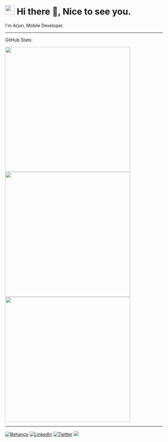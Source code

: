 <h1><img src="https://emojis.slackmojis.com/emojis/images/1531849430/4246/blob-sunglasses.gif?1531849430" width="30"/> Hi there 👋, Nice to see you.</h1>

<p> 
I'm Arjun, Mobile Developer.
<p>

---

GitHub Stats:

<img width=400 src='https://github-readme-streak-stats.herokuapp.com/?user=arjun-sasidharan&theme=dark&hide_border=true' />

<img width=400 src='https://github-readme-stats.vercel.app/api?username=arjun-sasidharan&theme=dark&hide_border=true&include_all_commits=false&count_private=true' />

<img width=400 src='https://github-readme-stats.vercel.app/api/top-langs/?username=arjun-sasidharan&theme=dark&hide_border=true&include_all_commits=false&count_private=true&layout=compact' />

---
[![Behance](https://img.shields.io/badge/Behance-1769ff?logo=behance&logoColor=white)](https://behance.net/im-arjun) [![LinkedIn](https://img.shields.io/badge/LinkedIn-%230077B5.svg?logo=linkedin&logoColor=white)](https://linkedin.com/in/arjunsasidharan) [![Twitter](https://img.shields.io/badge/Twitter-%231DA1F2.svg?logo=Twitter&logoColor=white)](https://twitter.com/ArjunSasidaran_) 
[![](https://visitcount.itsvg.in/api?id=arjun-sasidharan&icon=5&color=6)](https://visitcount.itsvg.in)



<!-- Proudly created with GPRM ( https://gprm.itsvg.in ) -->
<!--
**im-arjun/im-arjun** is a ✨ _special_ ✨ repository because its `README.md` (this file) appears on your GitHub profile.

Here are some ideas to get you started:

- 🔭 I’m currently working on ...
- 🌱 I’m currently learning ...
- 👯 I’m looking to collaborate on ...
- 🤔 I’m looking for help with ...
- 💬 Ask me about ...
- 📫 How to reach me: ...
- 😄 Pronouns: ...
- ⚡ Fun fact: ...
-->
